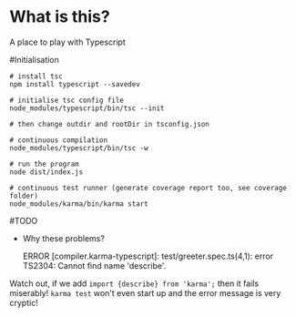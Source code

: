 # What is this?

A place to play with Typescript

#Initialisation

    # install tsc
    npm install typescript --savedev

    # initialise tsc config file
    node_modules/typescript/bin/tsc --init

    # then change outdir and rootDir in tsconfig.json

    # continuous compilation
    node_modules/typescript/bin/tsc -w

    # run the program
    node dist/index.js

    # continuous test runner (generate coverage report too, see coverage folder)
    node_modules/karma/bin/karma start

#TODO

- Why these problems?

    ERROR [compiler.karma-typescript]: test/greeter.spec.ts(4,1): error TS2304: Cannot find name 'describe'.

Watch out, if we add `import {describe} from 'karma';` then it fails miserably! `karma test` won't even start up and the error message is very cryptic!
